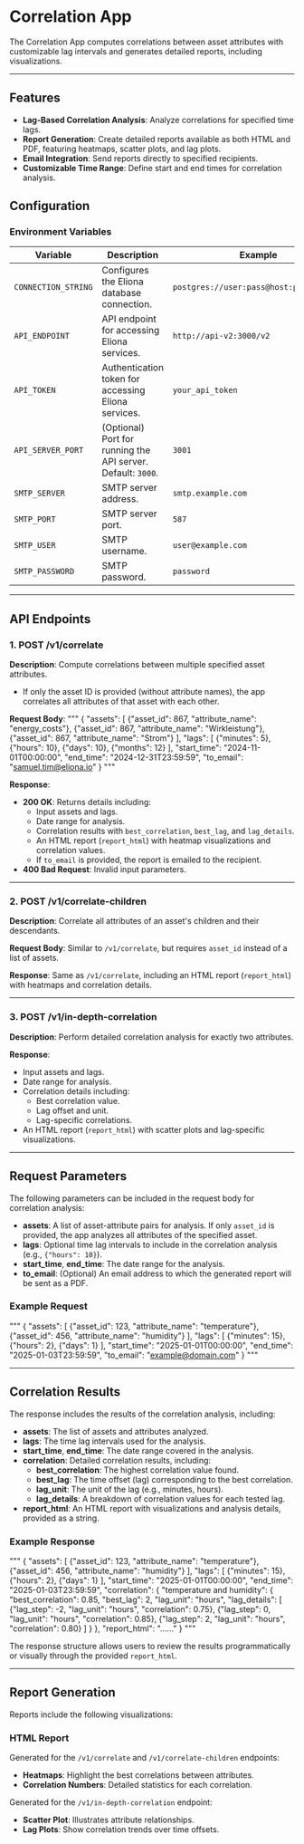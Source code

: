 # Correlation App

The Correlation App computes correlations between asset attributes with customizable lag intervals and generates detailed reports, including visualizations.

---

## Features

- **Lag-Based Correlation Analysis**: Analyze correlations for specified time lags.
- **Report Generation**: Create detailed reports available as both HTML and PDF, featuring heatmaps, scatter plots, and lag plots.
- **Email Integration**: Send reports directly to specified recipients.
- **Customizable Time Range**: Define start and end times for correlation analysis.



## Configuration

### Environment Variables

| Variable             | Description                                                        | Example                                 |
|----------------------|--------------------------------------------------------------------|-----------------------------------------|
| `CONNECTION_STRING`  | Configures the Eliona database connection.                         | `postgres://user:pass@host:port/dbname` |
| `API_ENDPOINT`       | API endpoint for accessing Eliona services.                        | `http://api-v2:3000/v2`                 |
| `API_TOKEN`          | Authentication token for accessing Eliona services.                | `your_api_token`                        |
| `API_SERVER_PORT`    | (Optional) Port for running the API server. Default: `3000`.       | `3001`                                  |
| `SMTP_SERVER`        | SMTP server address.                                               | `smtp.example.com`                      |
| `SMTP_PORT`          | SMTP server port.                                                  | `587`                                   |
| `SMTP_USER`          | SMTP username.                                                     | `user@example.com`                      |
| `SMTP_PASSWORD`      | SMTP password.                                                     | `password`                              |

---

## API Endpoints

### **1. POST /v1/correlate**

**Description**: Compute correlations between multiple specified asset attributes.

- If only the asset ID is provided (without attribute names), the app correlates all attributes of that asset with each other.

**Request Body**:
"""
{
    "assets": [
        {"asset_id": 867, "attribute_name": "energy_costs"},
        {"asset_id": 867, "attribute_name": "Wirkleistung"},
        {"asset_id": 867, "attribute_name": "Strom"}
    ],
    "lags": [
        {"minutes": 5},
        {"hours": 10},
        {"days": 10},
        {"months": 12}
    ],
    "start_time": "2024-11-01T00:00:00",
    "end_time": "2024-12-31T23:59:59",
    "to_email": "samuel.tim@eliona.io"
}
"""

**Response**:
- **200 OK**: Returns details including:
  - Input assets and lags.
  - Date range for analysis.
  - Correlation results with `best_correlation`, `best_lag`, and `lag_details`.
  - An HTML report (`report_html`) with heatmap visualizations and correlation values.
  - If `to_email` is provided, the report is emailed to the recipient.
- **400 Bad Request**: Invalid input parameters.

---

### **2. POST /v1/correlate-children**

**Description**: Correlate all attributes of an asset's children and their descendants.

**Request Body**: Similar to `/v1/correlate`, but requires `asset_id` instead of a list of assets.

**Response**: Same as `/v1/correlate`, including an HTML report (`report_html`) with heatmaps and correlation details.

---

### **3. POST /v1/in-depth-correlation**

**Description**: Perform detailed correlation analysis for exactly two attributes.

**Response**:
- Input assets and lags.
- Date range for analysis.
- Correlation details including:
  - Best correlation value.
  - Lag offset and unit.
  - Lag-specific correlations.
- An HTML report (`report_html`) with scatter plots and lag-specific visualizations.

---



## Request Parameters

The following parameters can be included in the request body for correlation analysis:

- **assets**: A list of asset-attribute pairs for analysis. If only `asset_id` is provided, the app analyzes all attributes of the specified asset.
- **lags**: Optional time lag intervals to include in the correlation analysis (e.g., `{"hours": 10}`).
- **start_time**, **end_time**: The date range for the analysis.
- **to_email**: (Optional) An email address to which the generated report will be sent as a PDF.

### Example Request
"""
{
    "assets": [
        {"asset_id": 123, "attribute_name": "temperature"},
        {"asset_id": 456, "attribute_name": "humidity"}
    ],
    "lags": [
        {"minutes": 15},
        {"hours": 2},
        {"days": 1}
    ],
    "start_time": "2025-01-01T00:00:00",
    "end_time": "2025-01-03T23:59:59",
    "to_email": "example@domain.com"
}
"""

---

## Correlation Results

The response includes the results of the correlation analysis, including:

- **assets**: The list of assets and attributes analyzed.
- **lags**: The time lag intervals used for the analysis.
- **start_time**, **end_time**: The date range covered in the analysis.
- **correlation**: Detailed correlation results, including:
  - **best_correlation**: The highest correlation value found.
  - **best_lag**: The time offset (lag) corresponding to the best correlation.
  - **lag_unit**: The unit of the lag (e.g., minutes, hours).
  - **lag_details**: A breakdown of correlation values for each tested lag.
- **report_html**: An HTML report with visualizations and analysis details, provided as a string.

### Example Response
"""
{
    "assets": [
        {"asset_id": 123, "attribute_name": "temperature"},
        {"asset_id": 456, "attribute_name": "humidity"}
    ],
    "lags": [
        {"minutes": 15},
        {"hours": 2},
        {"days": 1}
    ],
    "start_time": "2025-01-01T00:00:00",
    "end_time": "2025-01-03T23:59:59",
    "correlation": {
        "temperature and humidity": {
            "best_correlation": 0.85,
            "best_lag": 2,
            "lag_unit": "hours",
            "lag_details": [
                {"lag_step": -2, "lag_unit": "hours", "correlation": 0.75},
                {"lag_step": 0, "lag_unit": "hours", "correlation": 0.85},
                {"lag_step": 2, "lag_unit": "hours", "correlation": 0.80}
            ]
        }
    },
    "report_html": "<!DOCTYPE html><html><head>...</head><body>...</body></html>"
}
"""

The response structure allows users to review the results programmatically or visually through the provided `report_html`.

---

## Report Generation

Reports include the following visualizations:

### HTML Report
Generated for the `/v1/correlate` and `/v1/correlate-children` endpoints:
- **Heatmaps**: Highlight the best correlations between attributes.
- **Correlation Numbers**: Detailed statistics for each correlation.

Generated for the `/v1/in-depth-correlation` endpoint:
- **Scatter Plot**: Illustrates attribute relationships.
- **Lag Plots**: Show correlation trends over time offsets.








